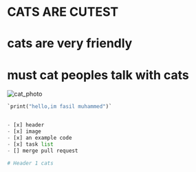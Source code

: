 # CATS ARE CUTEST 
#  cats are very friendly 
#  must cat peoples talk with cats


![cat_photo](https://www.google.com/imgres?imgurl=https%3A%2F%2Fi.natgeofe.com%2Fn%2F548467d8-c5f1-4551-9f58-6817a8d2c45e%2FNationalGeographic_2572187_3x4.jpg&tbnid=H4qVWYbvIIAtvM&vet=1&imgrefurl=https%3A%2F%2Fwww.nationalgeographic.com%2Fanimals%2Fmammals%2Ffacts%2Fdomestic-cat&docid=K6Qd9XWnQFQCoM&w=2304&h=3072&hl=en-GB&gl=uk&source=sh%2Fx%2Fim%2Fm1%2F4&kgs=2b674cbd2888354c)

```python
`print("hello,im fasil muhammed")`


- [x] header
- [x] image
- [x] an example code
- [x] task list
- [] merge pull request

# Header 1 cats
